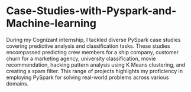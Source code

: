 # Case-Studies-with-Pyspark-and-Machine-learning
During my Cognizant internship, I tackled diverse PySpark case studies covering predictive analysis and classification tasks. These studies encompassed predicting crew members for a ship company, customer churn for a marketing agency, university classification, movie recommendation, hacking pattern analysis using K Means clustering, and creating a spam filter. This range of projects highlights my proficiency in employing PySpark for solving real-world problems across various domains.
